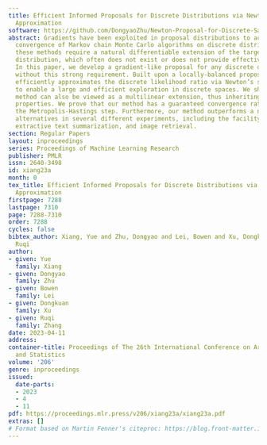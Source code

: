 ```yaml
---
title: Efficient Informed Proposals for Discrete Distributions via Newton’s Series
  Approximation
software: https://github.com/DongyaoZhu/Newton-Proposal-for-Discrete-Sampling
abstract: Gradients have been exploited in proposal distributions to accelerate the
  convergence of Markov chain Monte Carlo algorithms on discrete distributions. However,
  these methods require a natural differentiable extension of the target discrete
  distribution, which often does not exist or does not provide effective guidance.
  In this paper, we develop a gradient-like proposal for any discrete distribution
  without this strong requirement. Built upon a locally-balanced proposal, our method
  efficiently approximates the discrete likelihood ratio via Newton’s series expansion
  to enable a large and efficient exploration in discrete spaces. We show that our
  method can also be viewed as a multilinear extension, thus inheriting the desired
  properties. We prove that our method has a guaranteed convergence rate with or without
  the Metropolis-Hastings step. Furthermore, our method outperforms a number of popular
  alternatives in several different experiments, including the facility location problem,
  extractive text summarization, and image retrieval.
section: Regular Papers
layout: inproceedings
series: Proceedings of Machine Learning Research
publisher: PMLR
issn: 2640-3498
id: xiang23a
month: 0
tex_title: Efficient Informed Proposals for Discrete Distributions via Newton’s Series
  Approximation
firstpage: 7288
lastpage: 7310
page: 7288-7310
order: 7288
cycles: false
bibtex_author: Xiang, Yue and Zhu, Dongyao and Lei, Bowen and Xu, Dongkuan and Zhang,
  Ruqi
author:
- given: Yue
  family: Xiang
- given: Dongyao
  family: Zhu
- given: Bowen
  family: Lei
- given: Dongkuan
  family: Xu
- given: Ruqi
  family: Zhang
date: 2023-04-11
address:
container-title: Proceedings of The 26th International Conference on Artificial Intelligence
  and Statistics
volume: '206'
genre: inproceedings
issued:
  date-parts:
  - 2023
  - 4
  - 11
pdf: https://proceedings.mlr.press/v206/xiang23a/xiang23a.pdf
extras: []
# Format based on Martin Fenner's citeproc: https://blog.front-matter.io/posts/citeproc-yaml-for-bibliographies/
---
```

